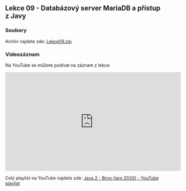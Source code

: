 Lekce 09 - Databázový server MariaDB a přístup z Javy
-----------------------------------------------------

### Soubory
 
Archív najdete zde: [Lekce09.zip](/data/2020-jaro/java-2/Java-Training--Projects--Java-2--Lekce09.zip)

### Videozáznam

Na YouTube se můžete podívat na záznam z lekce:

<iframe width="560" height="315"
	src="https://www.youtube.com/embed/dmNN70M2Jhc"
	frameborder="0"
	allowfullscreen></iframe>

Celý playlist na YouTube najdete zde:
[Java 2 - Brno (jaro 2020) - YouTube playlist](https://www.youtube.com/playlist?list=PLTCx5oiCrIJ5H1uPvwQYUkhQuznifLe-L)

